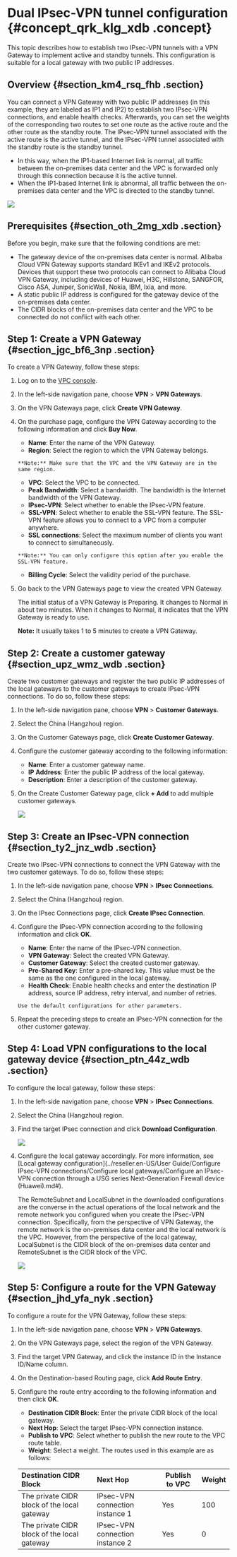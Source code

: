 # Dual IPsec-VPN tunnel configuration {#concept_qrk_klg_xdb .concept}

This topic describes how to establish two IPsec-VPN tunnels with a VPN Gateway to implement active and standby tunnels. This configuration is suitable for a local gateway with two public IP addresses.

## Overview {#section_km4_rsq_fhb .section}

You can connect a VPN Gateway with two public IP addresses \(in this example, they are labeled as IP1 and IP2\) to establish two IPsec-VPN connections, and enable health checks. Afterwards, you can set the weights of the corresponding two routes to set one route as the active route and the other route as the standby route. The IPsec-VPN tunnel associated with the active route is the active tunnel, and the IPsec-VPN tunnel associated with the standby route is the standby tunnel.

-   In this way, when the IP1-based Internet link is normal, all traffic between the on-premises data center and the VPC is forwarded only through this connection because it is the active tunnel.
-   When the IP1-based Internet link is abnormal, all traffic between the on-premises data center and the VPC is directed to the standby tunnel.

![](http://static-aliyun-doc.oss-cn-hangzhou.aliyuncs.com/assets/img/136912/156161886541844_en-US.png)

## Prerequisites {#section_oth_2mg_xdb .section}

Before you begin, make sure that the following conditions are met:

-   The gateway device of the on-premises data center is normal. Alibaba Cloud VPN Gateway supports standard IKEv1 and IKEv2 protocols. Devices that support these two protocols can connect to Alibaba Cloud VPN Gateway, including devices of Huawei, H3C, Hillstone, SANGFOR, Cisco ASA, Juniper, SonicWall, Nokia, IBM, Ixia, and more.
-   A static public IP address is configured for the gateway device of the on-premises data center.
-   The CIDR blocks of the on-premises data center and the VPC to be connected do not conflict with each other.

## Step 1: Create a VPN Gateway {#section_jgc_bf6_3np .section}

To create a VPN Gateway, follow these steps:

1.  Log on to the [VPC console](https://partners-intl.aliyun.com/login-required#/vpc).
2.  In the left-side navigation pane, choose **VPN** \> **VPN Gateways**.
3.  On the VPN Gateways page, click **Create VPN Gateway**.
4.  On the purchase page, configure the VPN Gateway according to the following information and click **Buy Now**.
    -    **Name**: Enter the name of the VPN Gateway.
    -    **Region**: Select the region to which the VPN Gateway belongs.

        **Note:** Make sure that the VPC and the VPN Gateway are in the same region.

    -    **VPC**: Select the VPC to be connected.
    -    **Peak Bandwidth**: Select a bandwidth. The bandwidth is the Internet bandwidth of the VPN Gateway.
    -    **IPsec-VPN**: Select whether to enable the IPsec-VPN feature.
    -    **SSL-VPN**: Select whether to enable the SSL-VPN feature. The SSL-VPN feature allows you to connect to a VPC from a computer anywhere.
    -    **SSL connections**: Select the maximum number of clients you want to connect to simultaneously.

        **Note:** You can only configure this option after you enable the SSL-VPN feature.

    -    **Billing Cycle**: Select the validity period of the purchase.
5.  Go back to the VPN Gateways page to view the created VPN Gateway.

    The initial status of a VPN Gateway is Preparing. It changes to Normal in about two minutes. When it changes to Normal, it indicates that the VPN Gateway is ready to use.

    **Note:** It usually takes 1 to 5 minutes to create a VPN Gateway.


## Step 2: Create a customer gateway {#section_upz_wmz_wdb .section}

Create two customer gateways and register the two public IP addresses of the local gateways to the customer gateways to create IPsec-VPN connections. To do so, follow these steps:

1.  In the left-side navigation pane, choose **VPN** \> **Customer Gateways**.
2.  Select the China \(Hangzhou\) region.
3.  On the Customer Gateways page, click **Create Customer Gateway**.
4.  Configure the customer gateway according to the following information:
    -    **Name**: Enter a customer gateway name.
    -    **IP Address**: Enter the public IP address of the local gateway.
    -    **Description**: Enter a description of the customer gateway.
5.  On the Create Customer Gateway page, click **+ Add** to add multiple customer gateways.

    ![](http://static-aliyun-doc.oss-cn-hangzhou.aliyuncs.com/assets/img/136913/156161886541711_en-US.png)


## Step 3: Create an IPsec-VPN connection {#section_ty2_jnz_wdb .section}

Create two IPsec-VPN connections to connect the VPN Gateway with the two customer gateways. To do so, follow these steps:

1.  In the left-side navigation pane, choose **VPN** \> **IPsec Connections**.
2.  Select the China \(Hangzhou\) region.
3.  On the IPsec Connections page, click **Create IPsec Connection**.
4.  Configure the IPsec-VPN connection according to the following information and click **OK**.
    -    **Name**: Enter the name of the IPsec-VPN connection.
    -    **VPN Gateway**: Select the created VPN Gateway.
    -    **Customer Gateway**: Select the created customer gateway.
    -    **Pre-Shared Key**: Enter a pre-shared key. This value must be the same as the one configured in the local gateway.
    -    **Health Check**: Enable health checks and enter the destination IP address, source IP address, retry interval, and number of retries.

        Use the default configurations for other parameters.

5.  Repeat the preceding steps to create an IPsec-VPN connection for the other customer gateway.

## Step 4: Load VPN configurations to the local gateway device {#section_ptn_44z_wdb .section}

To configure the local gateway, follow these steps:

1.  In the left-side navigation pane, choose **VPN** \> **IPsec Connections**.
2.  Select the China \(Hangzhou\) region.
3.  Find the target IPsec connection and click **Download Configuration**.

    ![](http://static-aliyun-doc.oss-cn-hangzhou.aliyuncs.com/assets/img/136913/156161886541714_en-US.png)

4.  Configure the local gateway accordingly. For more information, see [Local gateway configuration](../reseller.en-US/User Guide/Configure IPsec-VPN connections/Configure local gateways/Configure an IPsec-VPN connection through a USG series Next-Generation Firewall device (Huawei).md#).

    The RemoteSubnet and LocalSubnet in the downloaded configurations are the converse in the actual operations of the local network and the remote network you configured when you create the IPsec-VPN connection. Specifically, from the perspective of VPN Gateway, the remote network is the on-premises data center and the local network is the VPC. However, from the perspective of the local gateway, LocalSubnet is the CIDR block of the on-premises data center and RemoteSubnet is the CIDR block of the VPC.

    ![](http://static-aliyun-doc.oss-cn-hangzhou.aliyuncs.com/assets/img/136913/156161886541715_en-US.png)


## Step 5: Configure a route for the VPN Gateway {#section_jhd_yfa_nyk .section}

To configure a route for the VPN Gateway, follow these steps:

1.  In the left-side navigation pane, choose **VPN** \> **VPN Gateways**.
2.  On the VPN Gateways page, select the region of the VPN Gateway.
3.  Find the target VPN Gateway, and click the instance ID in the Instance ID/Name column.
4.  On the Destination-based Routing page, click **Add Route Entry**.
5.  Configure the route entry according to the following information and then click **OK**.

    -    **Destination CIDR Block**: Enter the private CIDR block of the local gateway.
    -    **Next Hop**: Select the target IPsec-VPN connection instance.
    -    **Publish to VPC**: Select whether to publish the new route to the VPC route table.
    -    **Weight**: Select a weight.
    The routes used in this example are as follows:

    |Destination CIDR Block|Next Hop|Publish to VPC|Weight|
    |:---------------------|:-------|--------------|------|
    |The private CIDR block of the local gateway|IPsec-VPN connection instance 1|Yes|100|
    |The private CIDR block of the local gateway|IPsec-VPN connection instance 2|Yes|0|


